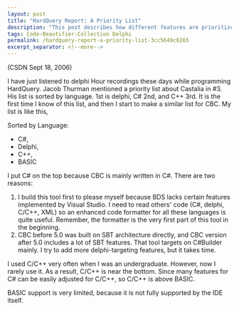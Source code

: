 ```yaml
---
layout: post
title: "HardQuery Report: A Priority List"
description: "This post describes how different features are prioritized in HardQuery."
tags: Code-Beautifier-Collection Delphi
permalink: /hardquery-report-a-priority-list-3cc5649c8265
excerpt_separator: <!--more-->
---
```

(CSDN Sept 18, 2006)

I have just listened to delphi Hour recordings these days while programming HardQuery. Jacob Thurman mentioned a priority list about Castalia in #3. His list is sorted by language. 1st is delphi, C# 2nd, and C++ 3rd. It is the first time I know of this list, and then I start to make a similar list for CBC. My list is like this,
<!--more-->

Sorted by Language:

* C#,
* Delphi,
* C++,
* BASIC

I put C# on the top because CBC is mainly written in C#. There are two reasons:

1. I build this tool first to please myself because BDS lacks certain features implemented by Visual Studio. I need to read others' code (C#, delphi, C/C++, XML) so an enhanced code formatter for all these languages is quite useful. Remember, the formatter is the very first part of this tool in the beginning.
1. CBC before 5.0 was built on SBT architecture directly, and CBC version after 5.0 includes a lot of SBT features. That tool targets on C#Builder mainly. I try to add more delphi-targeting features, but it takes time.

I used C/C++ very often when I was an undergraduate. However, now I rarely use it. As a result, C/C++ is near the bottom. Since many features for C# can be easily adjusted for C/C++, so C/C++ is above BASIC.

BASIC support is very limited, because it is not fully supported by the IDE itself.
